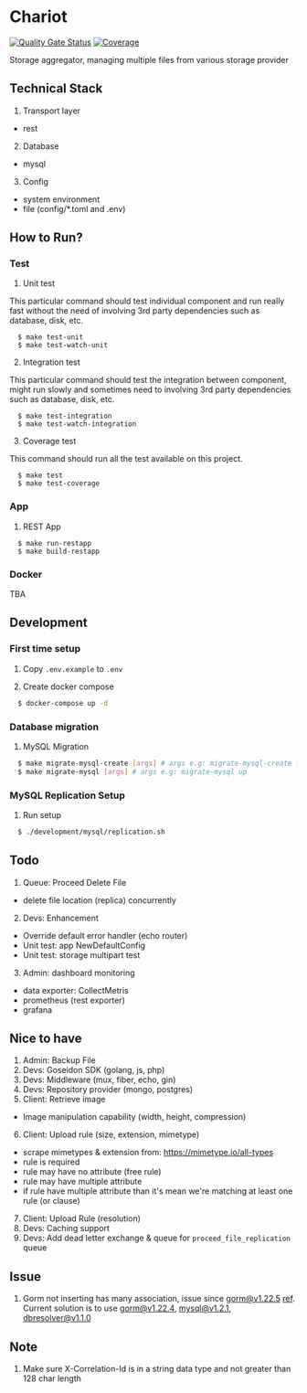 # Chariot

[![Quality Gate Status](https://sonarcloud.io/api/project_badges/measure?project=go-seidon_chariot&metric=alert_status)](https://sonarcloud.io/summary/new_code?id=go-seidon_chariot)
[![Coverage](https://sonarcloud.io/api/project_badges/measure?project=go-seidon_chariot&metric=coverage)](https://sonarcloud.io/summary/new_code?id=go-seidon_chariot)

Storage aggregator, managing multiple files from various storage provider

## Technical Stack
1. Transport layer
- rest
2. Database
- mysql
3. Config
- system environment
- file (config/*.toml and .env)

## How to Run?
### Test
1. Unit test

This particular command should test individual component and run really fast without the need of involving 3rd party dependencies such as database, disk, etc.

```
  $ make test-unit
  $ make test-watch-unit
```

2. Integration test

This particular command should test the integration between component, might run slowly and sometimes need to involving 3rd party dependencies such as database, disk, etc.

```
  $ make test-integration
  $ make test-watch-integration
```

3. Coverage test

This command should run all the test available on this project.

```
  $ make test
  $ make test-coverage
```

### App
1. REST App

```
  $ make run-restapp
  $ make build-restapp
```

### Docker
TBA

## Development
### First time setup
1. Copy `.env.example` to `.env`

2. Create docker compose
```bash
  $ docker-compose up -d
```

### Database migration
1. MySQL Migration
```bash
  $ make migrate-mysql-create [args] # args e.g: migrate-mysql-create file-table
  $ make migrate-mysql [args] # args e.g: migrate-mysql up
```

### MySQL Replication Setup
1. Run setup
```bash
  $ ./development/mysql/replication.sh
```

## Todo
1. Queue: Proceed Delete File
- delete file location (replica) concurrently
2. Devs: Enhancement
- Override default error handler (echo router)
- Unit test: app NewDefaultConfig
- Unit test: storage multipart test
3. Admin: dashboard monitoring
- data exporter: CollectMetris
- prometheus (rest exporter)
- grafana

## Nice to have
1. Admin: Backup File
2. Devs: Goseidon SDK (golang, js, php)
3. Devs: Middleware (mux, fiber, echo, gin)
4. Devs: Repository provider (mongo, postgres)
5. Client: Retrieve image
- Image manipulation capability (width, height, compression)
6. Client: Upload rule (size, extension, mimetype)
- scrape mimetypes & extension from: https://mimetype.io/all-types
- rule is required
- rule may have no attribute (free rule)
- rule may have multiple attribute
- if rule have multiple attribute than it's mean we're matching at least one rule (or clause)
7. Client: Upload Rule (resolution)
8. Devs: Caching support
9. Devs: Add dead letter exchange & queue for `proceed_file_replication` queue

## Issue
1. Gorm not inserting has many association, issue since gorm@v1.22.5 [ref](https://github.com/go-gorm/gorm/issues/5754). Current solution is to use gorm@v1.22.4, mysql@v1.2.1, dbresolver@v1.1.0

## Note
1. Make sure X-Correlation-Id is in a string data type and not greater than 128 char length
